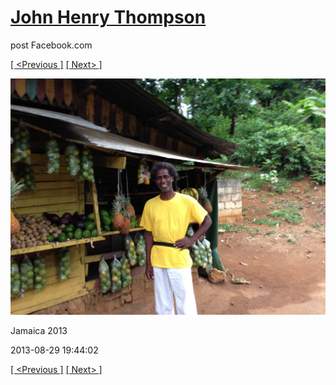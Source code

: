 # [John Henry Thompson](../README.md)
post Facebook.com

[[ <Previous ]](2013-08-29-50.md) [[ Next> ]](2013-08-29-52.md)

[![](../media/2013-08-29/Jamaica-2062.jpg)](../README.md)

Jamaica 2013

2013-08-29 19:44:02

[[ <Previous ]](2013-08-29-50.md) [[ Next> ]](2013-08-29-52.md)